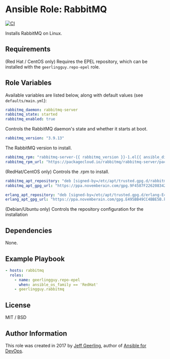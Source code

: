 # Ansible Role: RabbitMQ

[![CI](https://github.com/geerlingguy/ansible-role-rabbitmq/actions/workflows/ci.yml/badge.svg)](https://github.com/geerlingguy/ansible-role-rabbitmq/actions/workflows/ci.yml)

Installs RabbitMQ on Linux.

## Requirements

(Red Hat / CentOS only) Requires the EPEL repository, which can be installed with the `geerlingguy.repo-epel` role.

## Role Variables

Available variables are listed below, along with default values (see `defaults/main.yml`):

```yaml
rabbitmq_daemon: rabbitmq-server
rabbitmq_state: started
rabbitmq_enabled: true
```

Controls the RabbitMQ daemon's state and whether it starts at boot.

```yaml
rabbitmq_version: "3.9.13"
```

The RabbitMQ version to install.

```yaml
rabbitmq_rpm: "rabbitmq-server-{{ rabbitmq_version }}-1.el{{ ansible_distribution_major_version }}.noarch.rpm"
rabbitmq_rpm_url: "https://packagecloud.io/rabbitmq/rabbitmq-server/packages/el/{{ ansible_distribution_major_version }}/{{ rabbitmq_rpm }}/download"
```

(RedHat/CentOS only) Controls the .rpm to install.

```yaml
rabbitmq_apt_repository: "deb [signed-by=/etc/apt/trusted.gpg.d/rabbitmq-9F4587F226208342.gpg] https://ppa1.novemberain.com/rabbitmq/rabbitmq-server/deb/{{ ansible_distribution | lower }} {{ ansible_distribution_release }} main"
rabbitmq_apt_gpg_url: "https://ppa.novemberain.com/gpg.9F4587F226208342.key"

erlang_apt_repository: "deb [signed-by=/etc/apt/trusted.gpg.d/erlang-E495BB49CC4BBE5B.gpg] https://ppa2.novemberain.com/rabbitmq/rabbitmq-erlang/deb/{{ ansible_distribution | lower }} {{ ansible_distribution_release }} main"
erlang_apt_gpg_url: "https://ppa.novemberain.com/gpg.E495BB49CC4BBE5B.key"
```

(Debian/Ubuntu only) Controls the repository configuration for the installation

## Dependencies

None.

## Example Playbook

```yaml
- hosts: rabbitmq
  roles:
    - name: geerlingguy.repo-epel
      when: ansible_os_family == 'RedHat'
    - geerlingguy.rabbitmq
```

## License

MIT / BSD

## Author Information

This role was created in 2017 by [Jeff Geerling](https://www.jeffgeerling.com/), author of [Ansible for DevOps](https://www.ansiblefordevops.com/).
